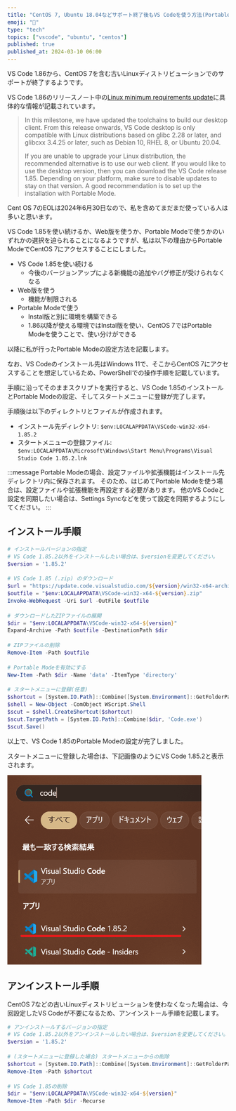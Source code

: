 ```yaml
---
title: "CentOS 7, Ubuntu 18.04などサポート終了後もVS Codeを使う方法(Portable Mode)"
emoji: "👿"
type: "tech"
topics: ["vscode", "ubuntu", "centos"]
published: true
published_at: 2024-03-10 06:00
---
```


VS Code 1.86から、CentOS 7を含む古いLinuxディストリビューションでのサポートが終了するようです。

VS Code 1.86のリリースノート中の[Linux minimum requirements update](https://code.visualstudio.com/updates/v1_86#_linux-minimum-requirements-update)に具体的な情報が記載されています。

> In this milestone, we have updated the toolchains to build our desktop client. From this release onwards, VS Code desktop is only compatible with Linux distributions based on glibc 2.28 or later, and glibcxx 3.4.25 or later, such as Debian 10, RHEL 8, or Ubuntu 20.04.
>
> If you are unable to upgrade your Linux distribution, the recommended alternative is to use our web client. If you would like to use the desktop version, then you can download the VS Code release 1.85. Depending on your platform, make sure to disable updates to stay on that version. A good recommendation is to set up the installation with Portable Mode.

Cent OS 7のEOLは2024年6月30日なので、私を含めてまだまだ使っている人は多いと思います。

VS Code 1.85を使い続けるか、Web版を使うか、Portable Modeで使うかのいずれかの選択を迫られることになるようですが、私は以下の理由からPortable ModeでCentOS 7にアクセスすることにしました。

- VS Code 1.85を使い続ける
    - 今後のバージョンアップによる新機能の追加やバグ修正が受けられなくなる
- Web版を使う
    - 機能が制限される
- Portable Modeで使う
    - Instal版と別に環境を構築できる
    - 1.86以降が使える環境ではInstal版を使い、CentOS 7ではPortable Modeを使うことで、使い分けができる

以降に私が行ったPortable Modeの設定方法を記載します。

なお、VS Codeのインストール先はWindows 11で、そこからCentOS 7にアクセスすることを想定しているため、PowerShellでの操作手順を記載しています。

手順に沿ってそのままスクリプトを実行すると、VS Code 1.85のインストールとPortable Modeの設定、そしてスタートメニューに登録が完了します。

手順後は以下のディレクトリとファイルが作成されます。

- インストール先ディレクトリ: `$env:LOCALAPPDATA\VSCode-win32-x64-1.85.2`
- スタートメニューの登録ファイル: `$env:LOCALAPPDATA\Microsoft\Windows\Start Menu\Programs\Visual Studio Code 1.85.2.lnk`

:::message
Portable Modeの場合、設定ファイルや拡張機能はインストール先ディレクトリ内に保存されます。
そのため、はじめてPortable Modeを使う場合は、設定ファイルや拡張機能を再設定する必要があります。
他のVS Codeと設定を同期したい場合は、Settings Syncなどを使って設定を同期するようにしてください。
:::

## インストール手順

```powershell
# インストールバージョンの指定
# VS Code 1.85.2以外をインストールしたい場合は、$versionを変更してください。
$version = '1.85.2'

# VS Code 1.85 (.zip) のダウンロード
$url = "https://update.code.visualstudio.com/${version}/win32-x64-archive/stable"
$outfile = "$env:LOCALAPPDATA\VSCode-win32-x64-${version}.zip"
Invoke-WebRequest -Uri $url -OutFile $outfile

# ダウンロードしたZIPファイルの展開
$dir = "$env:LOCALAPPDATA\VSCode-win32-x64-${version}"
Expand-Archive -Path $outfile -DestinationPath $dir

# ZIPファイルの削除
Remove-Item -Path $outfile

# Portable Modeを有効にする
New-Item -Path $dir -Name 'data' -ItemType 'directory'

# スタートメニューに登録(任意)
$shortcut = [System.IO.Path]::Combine([System.Environment]::GetFolderPath('Programs'), "Visual Studio Code ${version}.lnk")
$shell = New-Object -ComObject WScript.Shell
$scut = $shell.CreateShortcut($shortcut)
$scut.TargetPath = [System.IO.Path]::Combine($dir, 'Code.exe')
$scut.Save()
```

以上で、VS Code 1.85のPortable Modeの設定が完了しました。

スタートメニューに登録した場合は、下記画像のようにVS Code 1.85.2と表示されます。

![スタートメニューにVS Code 1.85.2が表示されている様子](/images/97f1e3757220da/start-menu.png)

## アンインストール手順

CentOS 7などの古いLinuxディストリビューションを使わなくなった場合は、今回設定したVS Codeが不要になるため、アンインストール手順を記載します。

```powershell
# アンインストールするバージョンの指定
# VS Code 1.85.2以外をアンインストールしたい場合は、$versionを変更してください。
$version = '1.85.2'

# (スタートメニューに登録した場合) スタートメニューからの削除
$shortcut = [System.IO.Path]::Combine([System.Environment]::GetFolderPath('Programs'), "Visual Studio Code ${version}.lnk")
Remove-Item -Path $shortcut

# VS Code 1.85の削除
$dir = "$env:LOCALAPPDATA\VSCode-win32-x64-${version}"
Remove-Item -Path $dir -Recurse
```
